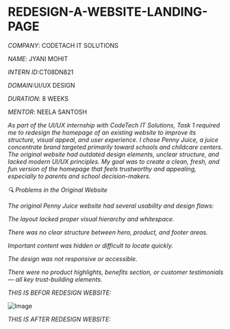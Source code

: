 # REDESIGN-A-WEBSITE-LANDING-PAGE

*COMPANY*: CODETACH IT SOLUTIONS

*NAME*: JYANI MOHIT

*INTERN ID*:CT08DN821

*DOMAIN*:UI/UX DESIGN

*DURATION*: 8 WEEKS

*MENTOR*: NEELA SANTOSH

*As part of the UI/UX internship with CodeTech IT Solutions, Task 1 required me to redesign the homepage of an existing website to improve its structure, visual appeal, and user experience. I chose Penny Juice, a juice concentrate brand targeted primarily toward schools and childcare centers. The original website had outdated design elements, unclear structure, and lacked modern UI/UX principles. My goal was to create a clean, fresh, and fun version of the homepage that feels trustworthy and appealing, especially to parents and school decision-makers.*

*🔍 Problems in the Original Website*

*The original Penny Juice website had several usability and design flaws:*

*The layout lacked proper visual hierarchy and whitespace.*

*There was no clear structure between hero, product, and footer areas.*

*Important content was hidden or difficult to locate quickly.*

*The design was not responsive or accessible.*

*There were no product highlights, benefits section, or customer testimonials — all key trust-building elements.*

*THIS IS BEFOR REDESIGN WEBSITE:*

![Image](https://github.com/user-attachments/assets/ad9932cc-4b2a-47df-9b9a-82292238d90e)


*THIS IS AFTER REDESIGN WEBSITE:*

